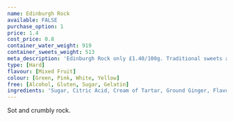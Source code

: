 ```yaml
---
name: Edinburgh Rock
available: FALSE
purchase_option: 1
price: 1.4
cost_price: 0.8
container_water_weight: 919
container_sweets_weight: 513
meta_description: 'Edinburgh Rock only £1.40/100g. Traditional sweets and more at Humbugs Confectionery Store. Specialists in satisfying your sweet tooth!'
type: [Hard]
flavour: [Mixed Fruit]
colour: [Green, Pink, White, Yellow]
free: [Alcohol, Gluten, Sugar, Gelatin]
ingredients: 'Sugar, Citric Acid, Cream of Tartar, Ground Ginger, Flavouring, E102, E124, E129, E142'
---
```

Sot and crumbly rock.